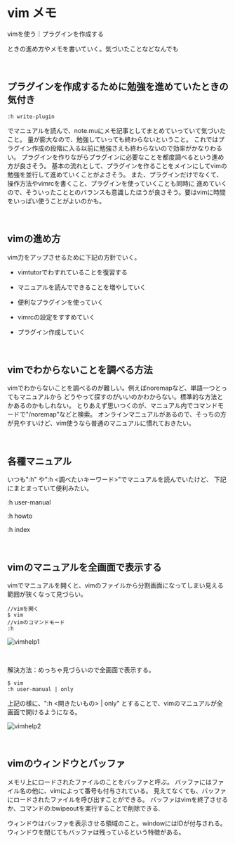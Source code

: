 # vim メモ

vimを使う｜プラグインを作成する

ときの進め方やメモを書いていく。気づいたことなどなんでも

<br />

## プラグインを作成するために勉強を進めていたときの気付き

```
:h write-plugin
```

でマニュアルを読んで、note.muにメモ記事としてまとめていっていて気づいたこと。
量が膨大なので、勉強していっても終わらないということ。
これではプラグイン作成の段階に入る以前に勉強さえも終わらないので効率がかなりわるい。
プラグインを作りながらプラグインに必要なことを都度調べるという進め方が良さそう。
基本の流れとして、プラグインを作ることをメインにしてvimの勉強を並行して進めていくことがよさそう。
また、プラグインだけでなくて、操作方法やvimrcを書くこと、プラグインを使っていくことも同時に
進めていくので、そういったこととのバランスも意識したほうが良さそう。要はvimに時間をいっぱい使うことがよいのかも。

<br />

## vimの進め方

vim力をアップさせるために下記の方針でいく。

- vimtutorでわすれていることを復習する

- マニュアルを読んでできることを増やしていく

- 便利なプラグインを使っていく

- vimrcの設定をすすめていく

- プラグイン作成していく

<br />

## vimでわからないことを調べる方法

vimでわからないことを調べるのが難しい。例えばnoremapなど、単語一つとってもマニュアルから
どうやって探すのがいいのかわからない。標準的な方法とかあるのかもしれない。
とりあえず思いつくのが、マニュアル内でコマンドモードで"/noremap"などと検索。
オンラインマニュアルがあるので、そっちの方が見やすいけど、vim使うなら普通のマニュアルに慣れておきたい。

<br />

## 各種マニュアル

いつも":h" や":h <調べたいキーワード>"でマニュアルを読んでいたけど、
下記にまとまっていて便利みたい。

:h user-manual 

:h howto

:h index

<br />

## vimのマニュアルを全画面で表示する

vimでマニュアルを開くと、vimのファイルから分割画面になってしまい見える範囲が狭くなって見づらい。

```
//vimを開く
$ vim
//vimのコマンドモード
:h
```


![vimhelp1](https://user-images.githubusercontent.com/43819429/133540603-e4097bce-74a0-427f-99be-1aa71ba18803.png)

<br />

解決方法：めっちゃ見づらいので全画面で表示する。

```
$ vim 
:h user-manual | only
```

上記の様に、":h <開きたいもの> | only" とすることで、vimのマニュアルが全画面で開けるようになる。


![vimhelp2](https://user-images.githubusercontent.com/43819429/133541645-e08c20a1-50a8-4d96-9d07-d0f336051510.png)

<br />

## vimのウィンドウとバッファ

メモリ上にロードされたファイルのことをバッファと呼ぶ。
バッファにはファイル名の他に、vimによって番号も付与されている。
見えてなくても、バッファにロードされたファイルを呼び出すことができる。
バッファはvimを終了させるか、コマンドの:bwipeoutを実行することで削除できる.

ウィンドウはバッファを表示させる領域のこと。windowにはIDが付与される。
ウィンドウを閉じてもバッファは残っているという特徴がある。

































